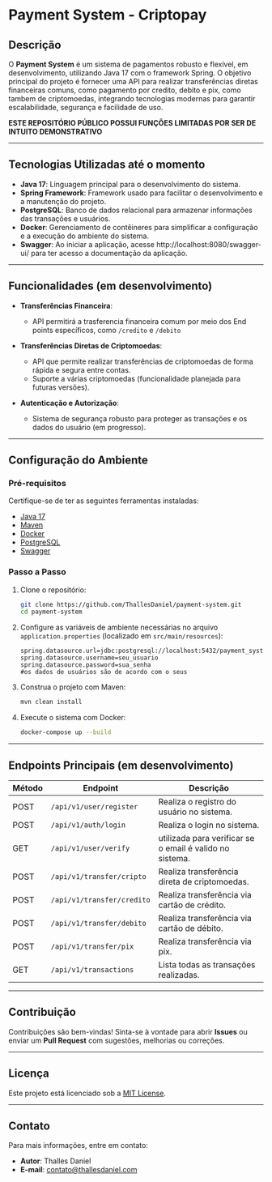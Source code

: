 # Payment System - Criptopay

## Descrição

O **Payment System** é um sistema de pagamentos robusto e flexível, em desenvolvimento, utilizando Java 17 com o framework Spring. O objetivo principal do projeto é fornecer uma API para realizar transferências diretas financeiras comuns, como pagamento por credito, debito e pix, como tambem de criptomoedas, integrando tecnologias modernas para garantir escalabilidade, segurança e facilidade de uso.

**ESTE REPOSITÓRIO PÚBLICO POSSUI FUNÇÕES LIMITADAS POR SER DE INTUITO DEMONSTRATIVO**

---

## Tecnologias Utilizadas até o momento

- **Java 17**: Linguagem principal para o desenvolvimento do sistema.
- **Spring Framework**: Framework usado para facilitar o desenvolvimento e a manutenção do projeto.
- **PostgreSQL**: Banco de dados relacional para armazenar informações das transações e usuários.
- **Docker**: Gerenciamento de contêineres para simplificar a configuração e a execução do ambiente do sistema.
- **Swagger**: Ao iniciar a aplicação, acesse http://localhost:8080/swagger-ui/ para ter acesso a documentação da aplicação.
---

## Funcionalidades (em desenvolvimento)
- **Transferências Financeira**: 
  - API permitirá a trasferencia financeira comum por meio dos End points específicos, como ```/credito``` e ```/debito```
  

- **Transferências Diretas de Criptomoedas**: 
  - API que permite realizar transferências de criptomoedas de forma rápida e segura entre contas.
  - Suporte a várias criptomoedas (funcionalidade planejada para futuras versões).
  
- **Autenticação e Autorização**:
  - Sistema de segurança robusto para proteger as transações e os dados do usuário (em progresso).

---

## Configuração do Ambiente

### Pré-requisitos

Certifique-se de ter as seguintes ferramentas instaladas:

- [Java 17](https://www.oracle.com/java/technologies/javase/jdk17-archive-downloads.html)
- [Maven](https://maven.apache.org/download.cgi)
- [Docker](https://www.docker.com/)
- [PostgreSQL](https://www.postgresql.org/download/)
- [Swagger](https://swagger.io/)

### Passo a Passo

1. Clone o repositório:

   ```bash
   git clone https://github.com/ThallesDaniel/payment-system.git
   cd payment-system
   ```

2. Configure as variáveis de ambiente necessárias no arquivo `application.properties` (localizado em `src/main/resources`):

   ```properties
   spring.datasource.url=jdbc:postgresql://localhost:5432/payment_system
   spring.datasource.username=seu_usuario 
   spring.datasource.password=sua_senha
   #os dados de usuários são de acordo com o seus
   ```

3. Construa o projeto com Maven:

   ```bash
   mvn clean install
   ```

4. Execute o sistema com Docker:

   ```bash
   docker-compose up --build
   ```

---

## Endpoints Principais (em desenvolvimento)

| Método | Endpoint              | Descrição                                |
|--------|-----------------------|------------------------------------------|
| POST   | `/api/v1/user/register`       | Realiza o registro do usuário no sistema. |
| POST   | `/api/v1/auth/login`       | Realiza o login no sistema. |
| GET   | `/api/v1/user/verify`       | utilizada para verificar se o email é valido no sistema. |
| POST   | `/api/v1/transfer/cripto`       | Realiza transferência direta de criptomoedas. |
| POST   | `/api/v1/transfer/credito`       | Realiza transferência via cartão de crédito. |
| POST   | `/api/v1/transfer/debito`       | Realiza transferência via cartão de débito. |
| POST   | `/api/v1/transfer/pix`       | Realiza transferência via pix. |
| GET    | `/api/v1/transactions`   | Lista todas as transações realizadas.   |

---

## Contribuição

Contribuições são bem-vindas! Sinta-se à vontade para abrir **Issues** ou enviar um **Pull Request** com sugestões, melhorias ou correções.

---

## Licença

Este projeto está licenciado sob a [MIT License](LICENSE).

---

## Contato

Para mais informações, entre em contato:

- **Autor**: Thalles Daniel
- **E-mail**: contato@thallesdaniel.com
